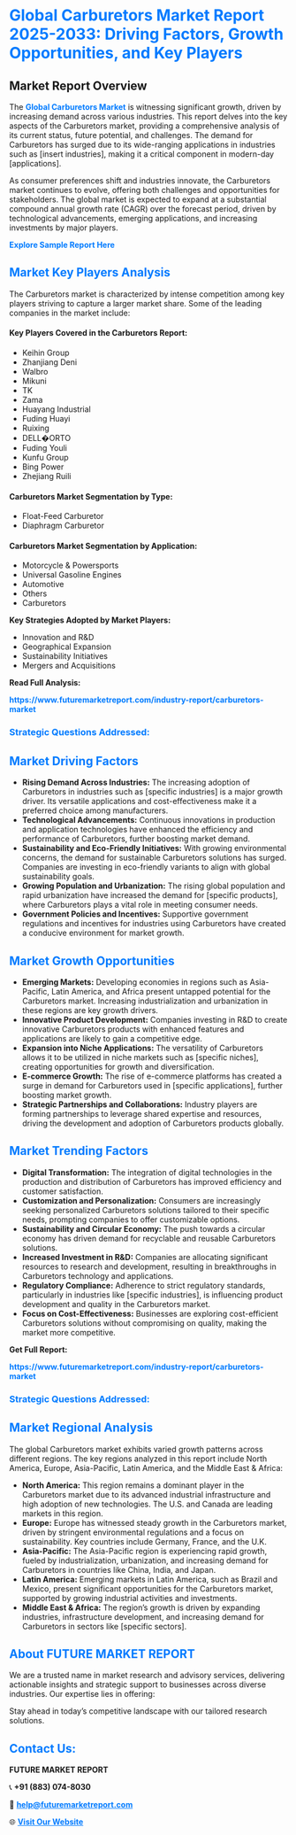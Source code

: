 <h1 style="color: #007BFF;">Global Carburetors Market Report 2025-2033: Driving Factors, Growth Opportunities, and Key Players</h1>

<section id="overview">
<h2>Market Report Overview</h2>
<p>The <a href="https://www.futuremarketreport.com/industry-report/carburetors-market" style="color: #007BFF; text-decoration: none;"><strong>Global Carburetors Market</strong></a> is witnessing significant growth, driven by increasing demand across various industries. This report delves into the key aspects of the Carburetors market, providing a comprehensive analysis of its current status, future potential, and challenges. The demand for Carburetors has surged due to its wide-ranging applications in industries such as [insert industries], making it a critical component in modern-day [applications].</p>
<p>As consumer preferences shift and industries innovate, the Carburetors market continues to evolve, offering both challenges and opportunities for stakeholders. The global market is expected to expand at a substantial compound annual growth rate (CAGR) over the forecast period, driven by technological advancements, emerging applications, and increasing investments by major players.</p>
</section>

<section id="overview">
<p><a href="https://www.futuremarketreport.com/request-sample/reportId=126261" style="color: #007BFF; text-decoration: none;"><strong>Explore Sample Report Here</strong></a></p>
</section>

<section id="key-players">
<h2 style="color: #007BFF;">Market Key Players Analysis</h2>
<p>The Carburetors market is characterized by intense competition among key players striving to capture a larger market share. Some of the leading companies in the market include:</p>
<h4>Key Players Covered in the Carburetors Report:</h4>
<ul><li>Keihin Group</li><li>Zhanjiang Deni</li><li>Walbro</li><li>Mikuni</li><li>TK</li><li>Zama</li><li>Huayang Industrial</li><li>Fuding Huayi</li><li>Ruixing</li><li>DELL�ORTO</li><li>Fuding Youli</li><li>Kunfu Group</li><li>Bing Power</li><li>Zhejiang Ruili</li></ul>
<h4>Carburetors Market Segmentation by Type:</h4>
<ul><li>Float-Feed Carburetor</li><li>Diaphragm Carburetor</li></ul>

<h4>Carburetors Market Segmentation by Application:</h4>
<ul><li>Motorcycle &amp; Powersports</li><li>Universal Gasoline Engines</li><li>Automotive</li><li>Others</li><li>Carburetors</li></ul>
<p><strong>Key Strategies Adopted by Market Players:</strong></p>
<ul>
<li>Innovation and R&D</li>
<li>Geographical Expansion</li>
<li>Sustainability Initiatives</li>
<li>Mergers and Acquisitions</li>
</ul>
</section>

<section>
<p><strong>Read Full Analysis: </strong></p><a href="https://www.futuremarketreport.com/industry-report/carburetors-market" style="color: #007BFF; text-decoration: none;"><strong>https://www.futuremarketreport.com/industry-report/carburetors-market</strong></a>
<h3 style="color: #007BFF;">Strategic Questions Addressed:</h3>
</section>

<section id="driving-factors">
<h2 style="color: #007BFF;">Market Driving Factors</h2>
<ul>
<li><strong>Rising Demand Across Industries:</strong> The increasing adoption of Carburetors in industries such as [specific industries] is a major growth driver. Its versatile applications and cost-effectiveness make it a preferred choice among manufacturers.</li>
<li><strong>Technological Advancements:</strong> Continuous innovations in production and application technologies have enhanced the efficiency and performance of Carburetors, further boosting market demand.</li>
<li><strong>Sustainability and Eco-Friendly Initiatives:</strong> With growing environmental concerns, the demand for sustainable Carburetors solutions has surged. Companies are investing in eco-friendly variants to align with global sustainability goals.</li>
<li><strong>Growing Population and Urbanization:</strong> The rising global population and rapid urbanization have increased the demand for [specific products], where Carburetors plays a vital role in meeting consumer needs.</li>
<li><strong>Government Policies and Incentives:</strong> Supportive government regulations and incentives for industries using Carburetors have created a conducive environment for market growth.</li>
</ul>
</section>

<section id="growth-opportunities">
<h2 style="color: #007BFF;">Market Growth Opportunities</h2>
<ul>
<li><strong>Emerging Markets:</strong> Developing economies in regions such as Asia-Pacific, Latin America, and Africa present untapped potential for the Carburetors market. Increasing industrialization and urbanization in these regions are key growth drivers.</li>
<li><strong>Innovative Product Development:</strong> Companies investing in R&D to create innovative Carburetors products with enhanced features and applications are likely to gain a competitive edge.</li>
<li><strong>Expansion into Niche Applications:</strong> The versatility of Carburetors allows it to be utilized in niche markets such as [specific niches], creating opportunities for growth and diversification.</li>
<li><strong>E-commerce Growth:</strong> The rise of e-commerce platforms has created a surge in demand for Carburetors used in [specific applications], further boosting market growth.</li>
<li><strong>Strategic Partnerships and Collaborations:</strong> Industry players are forming partnerships to leverage shared expertise and resources, driving the development and adoption of Carburetors products globally.</li>
</ul>
</section>

<section id="trending-factors">
<h2 style="color: #007BFF;">Market Trending Factors</h2>
<ul>
<li><strong>Digital Transformation:</strong> The integration of digital technologies in the production and distribution of Carburetors has improved efficiency and customer satisfaction.</li>
<li><strong>Customization and Personalization:</strong> Consumers are increasingly seeking personalized Carburetors solutions tailored to their specific needs, prompting companies to offer customizable options.</li>
<li><strong>Sustainability and Circular Economy:</strong> The push towards a circular economy has driven demand for recyclable and reusable Carburetors solutions.</li>
<li><strong>Increased Investment in R&D:</strong> Companies are allocating significant resources to research and development, resulting in breakthroughs in Carburetors technology and applications.</li>
<li><strong>Regulatory Compliance:</strong> Adherence to strict regulatory standards, particularly in industries like [specific industries], is influencing product development and quality in the Carburetors market.</li>
<li><strong>Focus on Cost-Effectiveness:</strong> Businesses are exploring cost-efficient Carburetors solutions without compromising on quality, making the market more competitive.</li>
</ul>
</section>

<section>
<p><strong>Get Full Report: </strong></p><a href="https://www.futuremarketreport.com/industry-report/carburetors-market" style="color: #007BFF; text-decoration: none;"><strong>https://www.futuremarketreport.com/industry-report/carburetors-market</strong></a>
<h3 style="color: #007BFF;">Strategic Questions Addressed:</h3>
</section>


<section id="regional-analysis">
<h2 style="color: #007BFF;">Market Regional Analysis</h2>
<p>The global Carburetors market exhibits varied growth patterns across different regions. The key regions analyzed in this report include North America, Europe, Asia-Pacific, Latin America, and the Middle East & Africa:</p>
<ul>
<li><strong>North America:</strong> This region remains a dominant player in the Carburetors market due to its advanced industrial infrastructure and high adoption of new technologies. The U.S. and Canada are leading markets in this region.</li>
<li><strong>Europe:</strong> Europe has witnessed steady growth in the Carburetors market, driven by stringent environmental regulations and a focus on sustainability. Key countries include Germany, France, and the U.K.</li>
<li><strong>Asia-Pacific:</strong> The Asia-Pacific region is experiencing rapid growth, fueled by industrialization, urbanization, and increasing demand for Carburetors in countries like China, India, and Japan.</li>
<li><strong>Latin America:</strong> Emerging markets in Latin America, such as Brazil and Mexico, present significant opportunities for the Carburetors market, supported by growing industrial activities and investments.</li>
<li><strong>Middle East & Africa:</strong> The region’s growth is driven by expanding industries, infrastructure development, and increasing demand for Carburetors in sectors like [specific sectors].</li>
</ul>
</section>

<footer>
<h2 style="color: #007BFF;">About FUTURE MARKET REPORT</h2>
<p>We are a trusted name in market research and advisory services, delivering actionable insights and strategic support to businesses across diverse industries. Our expertise lies in offering:</p>

<p>Stay ahead in today’s competitive landscape with our tailored research solutions.</p>

<h2 style="color: #007BFF;">Contact Us:</h2>
<p><strong>FUTURE MARKET REPORT</strong></p>
<p>📞 <strong>+91 (883) 074-8030</strong></p>
<p>📧 <strong><a href="mailto:help@futuremarketreport.com" style="color: #007BFF;">help@futuremarketreport.com</a></strong></p>
<p>🌐 <strong><a href="https://www.futuremarketreport.com/" style="color: #007BFF;">Visit Our Website</a></strong></p>
</footer>